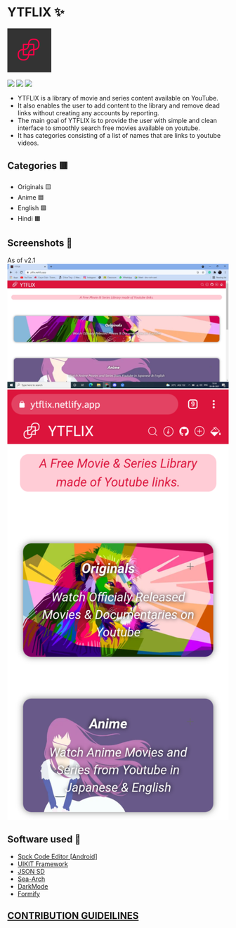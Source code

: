 # YTFLIX ✨
<img src="Assets/Icons/maskable_icon_x512.png" width="100">

![](https://img.shields.io/github/release/n-ce/YTFLIX)
![](https://img.shields.io/github/license/n-ce/YTFLIX)
![](https://img.shields.io/github/languages/code-size/n-ce/YTFLIX)


- YTFLIX is a library of movie and series content available on YouTube. 
- It also enables the user to add content to the library and remove dead links without creating any accounts by reporting.
- The main goal of YTFLIX is to provide the user with simple and clean interface to smoothly search free movies available on youtube.
- It has categories consisting of a list of names that are links to youtube videos.

## Categories 🟥
- Originals 🟨
- Anime 🟦
- English 🟩
- Hindi 🟧


## Screenshots 🌄
As of v2.1
![](Assets/Screenshots/3.png)
![](Assets/Screenshots/2.png)

## Software used 🌈
- [Spck Code Editor [Android]](https://play.google.com/store/apps/details?id=io.spck)
- [UIKIT Framework](https://github.com/uikit/uikit)
- [JSON SD](https://github.com/n-ce/JSON-static-database)
- [Sea-Arch](https://github.com/n-ce/Sea-Arch)
- [DarkMode](https://github.com/n-ce/DarkMode)
- [Formify](https://github.com/n-ce/Formify)


## [CONTRIBUTION GUIDEILINES](CONTRIBUTING.md)
